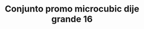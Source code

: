 ---
title: Conjunto promo microcubic dije grande 16
date: 
draft: false

# descripcion
description : Conjunto de cadena y dije con microcubic. Largo de cadena 40, 45 o 50 cm a elección

materials: Plata 925

color: 

dimensions: 

code: 06-26-0734

type: "Conjuntos"

categories: []

price: $6.180,00

price_eftvo: $5.250,00

# Images
# first image will be shown in the product page
images:
  # - image: "images/path_to_image"
  # La ubicacion de las imagenes es imagenes/Conjuntos/Conjuntos.Cadena y Dije/06-26-0734-conjunto-promo-microcubic-dije-grande-16
  - image: "./images/conjuntos/cadena_y_dije/06-26-0734-conjunto-promo-microcubic-dije-grande-16.jpg"
---